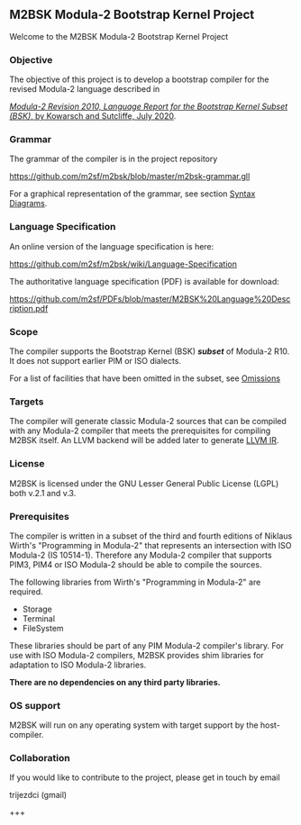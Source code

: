 ## M2BSK Modula-2 Bootstrap Kernel Project ##
Welcome to the M2BSK Modula-2 Bootstrap Kernel Project

### Objective ###

The objective of this project is to develop a bootstrap compiler for the revised Modula-2 language described in

[*Modula-2 Revision 2010, Language Report for the Bootstrap Kernel Subset (BSK)*, by Kowarsch and Sutcliffe, July 2020](https://github.com/m2sf/PDFs/blob/master/M2BSK%20Language%20Description.pdf).

### Grammar ###

The grammar of the compiler is in the project repository

https://github.com/m2sf/m2bsk/blob/master/m2bsk-grammar.gll

For a graphical representation of the grammar, see section
[Syntax Diagrams](https://github.com/m2sf/m2bsk/wiki/Language-Specification-(D)-:-Syntax-Diagrams).

### Language Specification ###

An online version of the language specification is here:

https://github.com/m2sf/m2bsk/wiki/Language-Specification


The authoritative language specification (PDF) is available for download:

https://github.com/m2sf/PDFs/blob/master/M2BSK%20Language%20Description.pdf


### Scope ###

The compiler supports the Bootstrap Kernel (BSK) _**subset**_ of Modula-2 R10. It does not support earlier PIM or ISO dialects.

For a list of facilities that have been omitted in the subset, see [Omissions](https://github.com/m2sf/m2bsk/wiki/Omissions)

### Targets ###

The compiler will generate classic Modula-2 sources that can be compiled with any Modula-2 compiler that meets the prerequisites for compiling M2BSK itself. An LLVM backend will be added later to generate [LLVM IR](http://llvm.org/docs/LangRef.html).

### License ###

M2BSK is licensed under the GNU Lesser General Public License (LGPL) both v.2.1 and v.3.

### Prerequisites ###

The compiler is written in a subset of the third and fourth editions of Niklaus Wirth's "Programming in Modula-2" that represents an intersection with ISO Modula-2 (IS 10514-1). Therefore any Modula-2 compiler that supports PIM3, PIM4 or ISO Modula-2 should be able to compile the sources.

The following libraries from Wirth's "Programming in Modula-2" are required.

* Storage
* Terminal
* FileSystem

These libraries should be part of any PIM Modula-2 compiler's library. For use with ISO Modula-2 compilers, M2BSK provides shim libraries for adaptation to ISO Modula-2 libraries.

**There are no dependencies on any third party libraries.**

### OS support ###

M2BSK will run on any operating system with target support by the host-compiler.

### Collaboration ###

If you would like to contribute to the project, please get in touch by email

trijezdci (gmail)

+++
